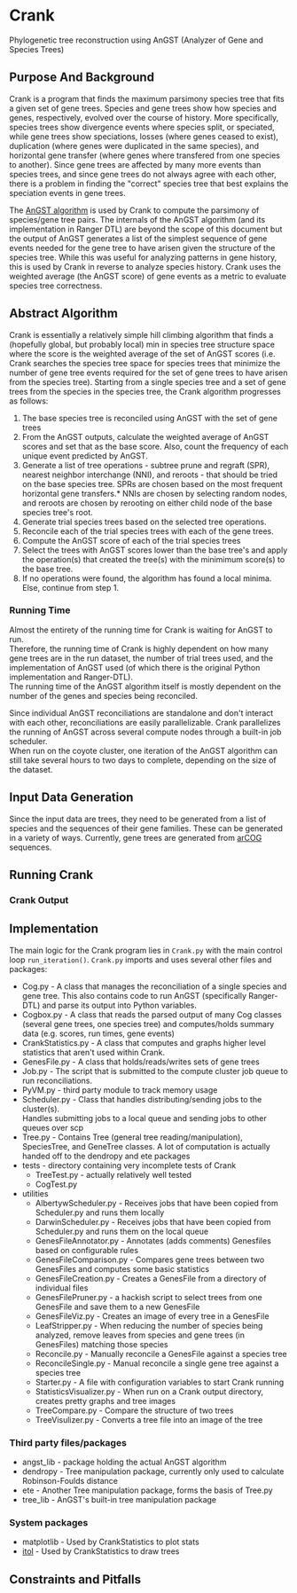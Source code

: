 # Crank #

Phylogenetic tree reconstruction using AnGST (Analyzer of Gene and Species Trees)

## Purpose And Background ##
Crank is a program that finds the maximum parsimony species tree that fits a given 
set of gene trees.  Species and gene trees show how species and genes, 
respectively, evolved over the course of history.  More specifically, species 
trees show divergence events where species split, or speciated, while gene trees 
show speciations, losses (where genes ceased to exist), duplication (where genes
were duplicated in the same species), and horizontal gene transfer (where genes 
where transfered from one species to another).  Since gene trees are affected by 
many more events than species trees, and since gene trees do not always agree 
with each other, there is a problem in finding the "correct" species tree that 
best explains the speciation events in gene trees.  

The [AnGST algorithm](http://www.nature.com/nature/journal/v469/n7328/full/nature09649.html) 
is used by Crank to compute the parsimony of species/gene tree pairs.  The 
internals of the AnGST algorithm (and its implementation in Ranger DTL) are beyond 
the scope of this document but the output of AnGST generates a list of the 
simplest sequence of gene events needed for the gene tree to have arisen given 
the structure of the species tree.  While this was useful for analyzing 
patterns in gene history, this is used by Crank in reverse to analyze species 
history.  Crank uses the weighted average (the AnGST score) of gene events as a 
metric to evaluate species tree correctness.  

## Abstract Algorithm ##
Crank is essentially a relatively simple hill climbing algorithm that finds a 
(hopefully global, but probably local) min in species tree structure space where 
the score is the weighted average of the set of AnGST scores (i.e. Crank 
searches the species tree space for species trees that minimize the number of 
gene tree events required for the set of gene trees to have arisen from the 
species tree).  Starting from a single species tree and a set of gene trees from 
the species in the species tree, the Crank algorithm progresses as follows:

1.  The base species tree is reconciled using AnGST with the set of gene trees
2.  From the AnGST outputs, calculate the weighted average of AnGST scores 
and set that as the base score.  Also, count the frequency of each unique event 
predicted by AnGST.  
3.  Generate a list of tree operations - subtree prune and regraft (SPR), 
nearest neighbor interchange (NNI), and reroots - that should be tried on the 
base species tree.  SPRs are chosen based on the most frequent horizontal gene 
transfers.\*  NNIs are chosen by selecting random nodes, and reroots are chosen 
by rerooting on either child node of the base species tree's root.  
4.  Generate trial species trees based on the selected tree operations.  
5.  Reconcile each of the trial species trees with each of the gene trees.  
6.  Compute the AnGST score of each of the trial species trees
7.  Select the trees with AnGST scores lower than the base tree's and apply the 
operation(s) that created the tree(s) with the minimimum score(s) to the base tree.   
8.  If no operations were found, the algorithm has found a local minima.  Else, 
continue from step 1.  

### Running Time ###
Almost the entirety of the running time for Crank is waiting for AnGST to run.  
Therefore, the running time of Crank is highly dependent on how many gene trees 
are in the run dataset, the number of trial trees used, and the implementation of 
AnGST used (of which there is the original Python implementation and Ranger-DTL).  
The running time of the AnGST algorithm itself is mostly dependent on the number 
of the genes and species being reconciled.  

Since individual AnGST reconciliations are standalone and don't interact with 
each other, reconciliations are easily parallelizable.  Crank parallelizes the 
running of AnGST across several compute nodes through a built-in job scheduler.  
When run on the coyote cluster, one iteration of the AnGST algorithm can still 
take several hours to two days to complete, depending on the size of the dataset.  

## Input Data Generation ##
Since the input data are trees, they need to be generated from a list of species 
and the sequences of their gene families.  These can be generated in a variety 
of ways.  Currently, gene trees are generated from [arCOG](http://archaea.ucsc.edu/arcogs/) 
sequences.  

## Running Crank ##

### Crank Output ###

## Implementation ##
The main logic for the Crank program lies in `Crank.py` with the main control loop 
`run_iteration()`.  `Crank.py` imports and uses several other files and packages:
- Cog.py - A class that manages the reconciliation of a single species and 
  gene tree.  This also contains code to run AnGST (specifically Ranger-DTL) 
  and parse its output into Python variables.  
- Cogbox.py - A class that reads the parsed output of many Cog classes (several 
  gene trees, one species tree) and computes/holds summary data (e.g. scores, 
  run times, gene events)
- CrankStatistics.py - A class that computes and graphs higher level statistics 
  that aren't used within Crank.  
- GenesFile.py - A class that holds/reads/writes sets of gene trees
- Job.py - The script that is submitted to the compute cluster job queue to run 
  reconciliations.  
- PyVM.py - third party module to track memory usage
- Scheduler.py - Class that handles distributing/sending jobs to the cluster(s).  
  Handles submitting jobs to a local queue and sending jobs to other queues over 
  scp 
- Tree.py - Contains Tree (general tree reading/manipulation), SpeciesTree, and 
  GeneTree classes.  A lot of computation is actually handed off to the dendropy 
  and ete packages
- tests - directory containing very incomplete tests of Crank
    - TreeTest.py - actually relatively well tested
    - CogTest.py
- utilities
    - AlbertywScheduler.py - Receives jobs that have been copied from 
      Scheduler.py and runs them locally
    - DarwinScheduler.py - Receives jobs that have been copied from Scheduler.py
      and runs them on the local queue
    - GenesFileAnnotator.py - Annotates (adds comments) Genesfiles based on 
      configurable rules
    - GenesFileComparison.py - Compares gene trees between two GenesFiles and 
      computes some basic statistics
    - GenesFileCreation.py - Creates a GenesFile from a directory of individual 
      files
    - GenesFilePruner.py - a hackish script to select trees from one GenesFile 
      and save them to a new GenesFile
    - GenesFileViz.py - Creates an image of every tree in a GenesFile
    - LeafStripper.py - When reducing the number of species being analyzed, 
      remove leaves from species and gene trees (in GenesFiles) matching those 
      species
    - Reconcile.py - Manually reconcile a GenesFile against a species tree
    - ReconcileSingle.py - Manual reconcile a single gene tree against a species 
      tree
    - Starter.py - A file with configuration variables to start Crank running
    - StatisticsVisualizer.py - When run on a Crank output directory, creates 
      pretty graphs and tree images
    - TreeCompare.py - Compare the structure of two trees
    - TreeVisulizer.py - Converts a tree file into an image of the tree
### Third party files/packages ###
- angst\_lib - package holding the actual AnGST algorithm
- dendropy - Tree manipulation package, currently only used to calculate 
  Robinson-Foulds distance
- ete - Another Tree manipulation package, forms the basis of Tree.py
- tree\_lib - AnGST's built-in tree manipulation package
### System packages ###
- matplotlib - Used by CrankStatistics to plot stats 
- [itol](https://github.com/albertyw/itol-api) - Used by CrankStatistics to 
  draw trees

## Constraints and Pitfalls ##

